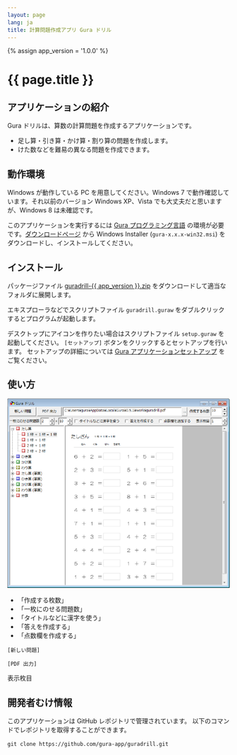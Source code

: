 ```yaml
---
layout: page
lang: ja
title: 計算問題作成アプリ Gura ドリル
---
```

{% assign app_version = '1.0.0' %}

# {{ page.title }}

## アプリケーションの紹介

Gura ドリルは、算数の計算問題を作成するアプリケーションです。

* 足し算・引き算・かけ算・割り算の問題を作成します。
* けた数などを難易の異なる問題を作成できます。


## 動作環境

Windows が動作している PC を用意してください。Windows 7 で動作確認しています。それ以前のバージョン Windows XP、Vista でも大丈夫だと思いますが、Windows 8 は未確認です。

このアプリケーションを実行するには [Gura プログラミング言語](http://www.gura-lang.org/)
の環境が必要です。[ダウンロードページ](http://www.gura-lang.org/Download.html) から
Windows Installer (`gura-x.x.x-win32.msi`) をダウンロードし、インストールしてください。


## インストール

パッケージファイル
<a href="https://github.com/gura-app/guradrill/releases/download/v{{ app_version }}/guradrill-{{ app_version }}.zip" class="link"
  onClick="_gaq.push(['_trackEvent','download','click','guradrill-{{ app_version }}.zip']);">guradrill-{{ app_version }}.zip</a>
をダウンロードして適当なフォルダに展開します。

エキスプローラなどでスクリプトファイル `guradrill.guraw` をダブルクリックするとプログラムが起動します。

デスクトップにアイコンを作りたい場合はスクリプトファイル `setup.guraw` を起動してください。
`[セットアップ]` ボタンをクリックするとセットアップを行います。
セットアップの詳細については [Gura アプリケーションセットアップ](../setup/) をご覧ください。


## 使い方

![main](images/main-shrink.png)

* 「作成する枚数」
* 「一枚にのせる問題数」
* 「タイトルなどに漢字を使う」
* 「答えを作成する」
* 「点数欄を作成する」

`[新しい問題]`

`[PDF 出力]`

表示枚目

## 開発者むけ情報

このアプリケーションは GitHub レポジトリで管理されています。
以下のコマンドでレポジトリを取得することができます。

    git clone https://github.com/gura-app/guradrill.git
